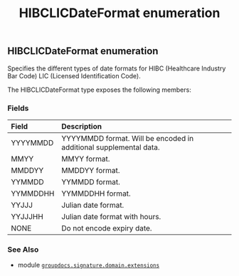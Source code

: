 ﻿---
title: HIBCLICDateFormat enumeration
second_title: GroupDocs.Signature for Python via .NET API References
description: 
type: docs
url: /python-net/groupdocs.signature.domain.extensions/hibclicdateformat/
is_root: false
weight: 370
---

## HIBCLICDateFormat enumeration

Specifies the different types of date formats for HIBC (Healthcare Industry Bar Code) LIC (Licensed Identification Code).



The HIBCLICDateFormat type exposes the following members:

### Fields
| Field | Description |
| :- | :- |
| YYYYMMDD | YYYYMMDD format. Will be encoded in additional supplemental data. |
| MMYY | MMYY format. |
| MMDDYY | MMDDYY format. |
| YYMMDD | YYMMDD format. |
| YYMMDDHH | YYMMDDHH format. |
| YYJJJ | Julian date format. |
| YYJJJHH | Julian date format with hours. |
| NONE | Do not encode expiry date. |



### See Also
* module [`groupdocs.signature.domain.extensions`](..)
